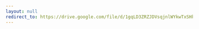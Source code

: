 ```yaml
---
layout: null
redirect_to: https://drive.google.com/file/d/1gqLD3ZRZJDVsqjnlWYkwTxSHks4uz6DB/
---
```


